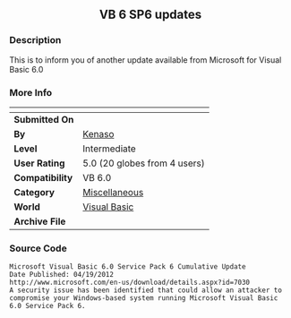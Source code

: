 ﻿<div align="center">

## VB 6 SP6 updates


</div>

### Description

This is to inform you of another update available from Microsoft for Visual Basic 6.0
 
### More Info
 


<span>             |<span>
---                |---
**Submitted On**   |
**By**             |[Kenaso](https://github.com/Planet-Source-Code/PSCIndex/blob/master/ByAuthor/kenaso.md)
**Level**          |Intermediate
**User Rating**    |5.0 (20 globes from 4 users)
**Compatibility**  |VB 6\.0
**Category**       |[Miscellaneous](https://github.com/Planet-Source-Code/PSCIndex/blob/master/ByCategory/miscellaneous__1-1.md)
**World**          |[Visual Basic](https://github.com/Planet-Source-Code/PSCIndex/blob/master/ByWorld/visual-basic.md)
**Archive File**   |[](https://github.com/Planet-Source-Code/kenaso-vb-6-sp6-updates__1-72334/archive/master.zip)





### Source Code

```
Microsoft Visual Basic 6.0 Service Pack 6 Cumulative Update
Date Published: 04/19/2012
http://www.microsoft.com/en-us/download/details.aspx?id=7030
A security issue has been identified that could allow an attacker to compromise your Windows-based system running Microsoft Visual Basic 6.0 Service Pack 6.
```

